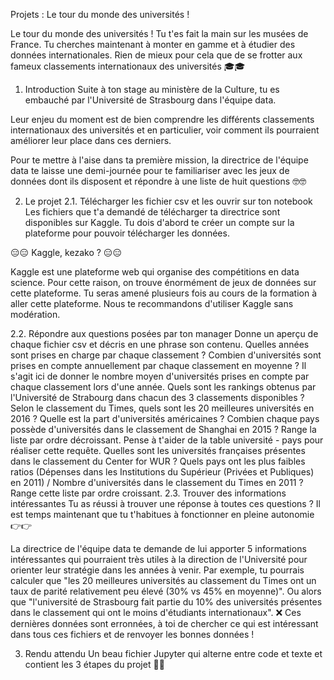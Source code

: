 Projets : Le tour du monde des universités !
  
Le tour du monde des universités !
Tu t'es fait la main sur les musées de France. Tu cherches maintenant à monter en gamme et à étudier des données internationales. Rien de mieux pour cela que de se frotter aux fameux classements internationaux des universités 🎓🎓

1. Introduction
Suite à ton stage au ministère de la Culture, tu es embauché par l'Université de Strasbourg dans l'équipe data.

Leur enjeu du moment est de bien comprendre les différents classements internationaux des universités et en particulier, voir comment ils pourraient améliorer leur place dans ces derniers.

Pour te mettre à l'aise dans ta première mission, la directrice de l'équipe data te laisse une demi-journée pour te familiariser avec les jeux de données dont ils disposent et répondre à une liste de huit questions 🤓🤓

2. Le projet
2.1. Télécharger les fichier csv et les ouvrir sur ton notebook
Les fichiers que t'a demandé de télécharger ta directrice sont disponibles sur Kaggle. Tu dois d'abord te créer un compte sur la plateforme pour pouvoir télécharger les données.

😑😑 Kaggle, kezako ? 😑😑

Kaggle est une plateforme web qui organise des compétitions en data science. Pour cette raison, on trouve énormément de jeux de données sur cette plateforme. Tu seras amené plusieurs fois au cours de la formation à aller cette plateforme. Nous te recommandons d'utiliser Kaggle sans modération.

2.2. Répondre aux questions posées par ton manager
Donne un aperçu de chaque fichier csv et décris en une phrase son contenu.
Quelles années sont prises en charge par chaque classement ?
Combien d'universités sont prises en compte annuellement par chaque classement en moyenne ? Il s'agit ici de donner le nombre moyen d'universités prises en compte par chaque classement lors d'une année.
Quels sont les rankings obtenus par l'Université de Strabourg dans chacun des 3 classements disponibles ?
Selon le classement du Times, quels sont les 20 meilleures universités en 2016 ? Quelle est la part d'universités américaines ?
Combien chaque pays possède d'universités dans le classement de Shanghai en 2015 ? Range la liste par ordre décroissant. Pense à t'aider de la table université - pays pour réaliser cette requête.
Quelles sont les universités françaises présentes dans le classement du Center for WUR ?
Quels pays ont les plus faibles ratios (Dépenses dans les Institutions du Supérieur (Privées et Publiques) en 2011) / Nombre d'universités dans le classement du Times en 2011 ? Range cette liste par ordre croissant.
2.3. Trouver des informations intéressantes
Tu as réussi à trouver une réponse à toutes ces questions ?
Il est temps maintenant que tu t'habitues à fonctionner en pleine autonomie 👉👉

La directrice de l'équipe data te demande de lui apporter 5 informations intéressantes qui pourraient très utiles à la direction de l'Université pour orienter leur stratégie dans les années à venir. Par exemple, tu pourrais calculer que "les 20 meilleures universités au classement du Times ont un taux de parité relativement peu élevé (30% vs 45% en moyenne)". Ou alors que "l'université de Strasbourg fait partie du 10% des universités présentes dans le classement qui ont le moins d'étudiants internationaux".
❌ Ces dernières données sont erronnées, à toi de chercher ce qui est intéressant dans tous ces fichiers et de renvoyer les bonnes données !

3. Rendu attendu
Un beau fichier Jupyter qui alterne entre code et texte et contient les 3 étapes du projet 🍹🍹